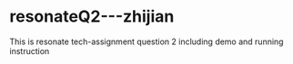 # resonateQ2---zhijian
This is resonate tech-assignment question 2 including demo and running instruction
